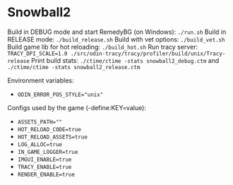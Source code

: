 # Snowball2

Build in DEBUG mode and start RemedyBG (on Windows): `./run.sh`
Build in RELEASE mode: `./build_release.sh`
Build with vet options: `./build_vet.sh`
Build game lib for hot reloading: `./build_hot.sh`
Run tracy server: `TRACY_DPI_SCALE=1.0 ./src/odin-tracy/tracy/profiler/build/unix/Tracy-release`
Print build stats: `./ctime/ctime -stats snowball2_debug.ctm` and `./ctime/ctime -stats snowball2_release.ctm`

Environment variables:
- `ODIN_ERROR_POS_STYLE="unix"`

Configs used by the game (-define:KEY=value):
- `ASSETS_PATH=""`
- `HOT_RELOAD_CODE=true`
- `HOT_RELOAD_ASSETS=true`
- `LOG_ALLOC=true`
- `IN_GAME_LOGGER=true`
- `IMGUI_ENABLE=true`
- `TRACY_ENABLE=true`
- `RENDER_ENABLE=true`
